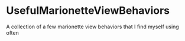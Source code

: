 # UsefulMarionetteViewBehaviors
A collection of a few marionette view behaviors that I find myself using often
